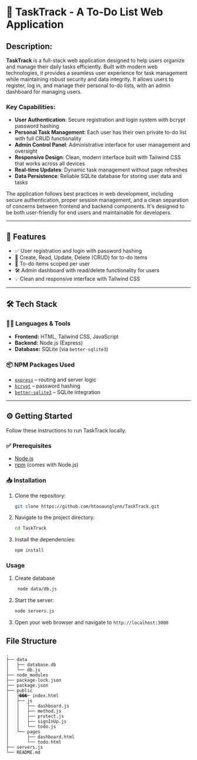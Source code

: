 # 🎯 TaskTrack - A To-Do List Web Application

## Description:

**TaskTrack** is a full-stack web application designed to help users organize and manage their daily tasks efficiently. Built with modern web technologies, it provides a seamless user experience for task management while maintaining robust security and data integrity. It allows users to register, log in, and manage their personal to-do lists, with an admin dashboard for managing users.

### Key Capabilities:
- **User Authentication**: Secure registration and login system with bcrypt password hashing
- **Personal Task Management**: Each user has their own private to-do list with full CRUD functionality
- **Admin Control Panel**: Administrative interface for user management and oversight
- **Responsive Design**: Clean, modern interface built with Tailwind CSS that works across all devices
- **Real-time Updates**: Dynamic task management without page refreshes
- **Data Persistence**: Reliable SQLite database for storing user data and tasks

The application follows best practices in web development, including secure authentication, proper session management, and a clean separation of concerns between frontend and backend components. It's designed to be both user-friendly for end users and maintainable for developers.

---

## 🚀 Features

- ✅ User registration and login with password hashing
- 📝 Create, Read, Update, Delete (CRUD) for to-do items
- 👤 To-do items scoped per user
- 🛠️ Admin dashboard with read/delete functionality for users
- 💡 Clean and responsive interface with Tailwind CSS

---

## 🛠️ Tech Stack

### 👨‍💻 Languages & Tools
- **Frontend:** HTML, Tailwind CSS, JavaScript
- **Backend:** Node.js (Express)
- **Database:** SQLite (via `better-sqlite3`)

### 📦 NPM Packages Used
- [`express`](https://www.npmjs.com/package/express) – routing and server logic
- [`bcrypt`](https://www.npmjs.com/package/bcrypt) – password hashing
- [`better-sqlite3`](https://www.npmjs.com/package/better-sqlite3) – SQLite integration

---

## ⚙️ Getting Started

Follow these instructions to run TaskTrack locally.

### ✅ Prerequisites

- [Node.js](https://nodejs.org/)
- [npm](https://www.npmjs.com/) (comes with Node.js)

### 📥 Installation

1. Clone the repository:
   ```bash
   git clone https://github.com/htooaunglynn/TaskTrack.git

2.  Navigate to the project directory:
    ```bash
    cd TaskTrack
    ```
3.  Install the dependencies:
    ```bash
    npm install
    ```

### Usage

1. Create database
   ```bash
    node data/db.js
    ```
2.  Start the server:
    ```bash
    node servers.js
    ```
3.  Open your web browser and navigate to `http://localhost:3000`

## File Structure

```
.
├── data
│   ├── database.db
│   └── db.js
├── node_modules
├── package-lock.json
├── package.json
├── public
│   ├���─ index.html
│   ├── js
│   │   ├── dashboard.js
│   │   ├── method.js
│   │   ├── protect.js
│   │   ├── signInUp.js
│   │   └── todo.js
│   └── pages
│       ├── dashboard.html
│       └── todo.html
├── servers.js
└── README.md
```
